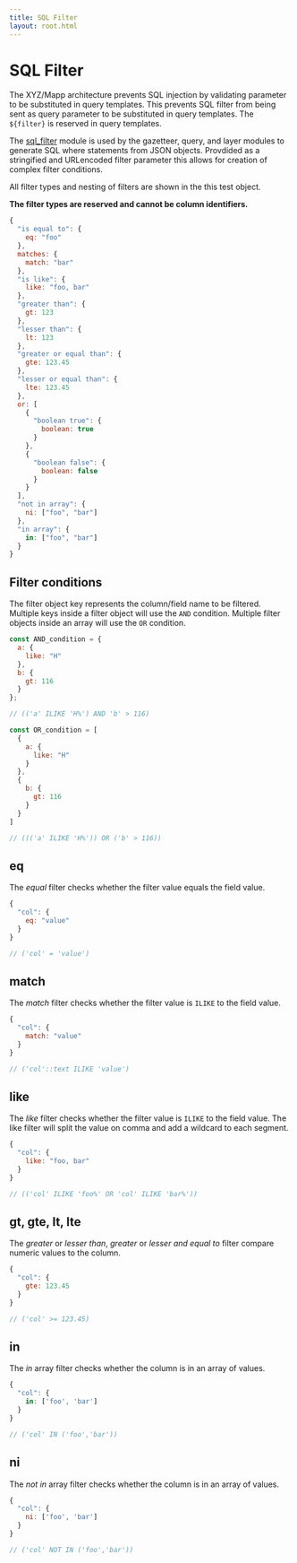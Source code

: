 ```yaml
---
title: SQL Filter
layout: root.html
---
```


# SQL Filter

The XYZ/Mapp architecture prevents SQL injection by validating parameter to be substituted in query templates. This prevents SQL filter from being sent as query parameter to be substituted in query templates. The `${filter}` is reserved in query templates.

The [sql_filter](https://github.com/GEOLYTIX/xyz/blob/development/mod/layer/sql_filter.js) module is used by the gazetteer, query, and layer modules to generate SQL where statements from JSON objects. Provdided as a stringified and URLencoded filter parameter this allows for creation of complex filter conditions.

All filter types and nesting of filters are shown in the this test object.

**The filter types are reserved and cannot be column identifiers.**

```javascript
{
  "is equal to": {
    eq: "foo"
  },
  matches: {
    match: "bar"
  },
  "is like": {
    like: "foo, bar"
  },
  "greater than": {
    gt: 123
  },
  "lesser than": {
    lt: 123
  },
  "greater or equal than": {
    gte: 123.45
  },
  "lesser or equal than": {
    lte: 123.45
  },
  or: [
    {
      "boolean true": {
        boolean: true
      }
    },
    {
      "boolean false": {
        boolean: false
      }
    }
  ],
  "not in array": {
    ni: ["foo", "bar"]
  },
  "in array": {
    in: ["foo", "bar"]
  }
}
```

## Filter conditions

The filter object key represents the column/field name to be filtered. Multiple keys inside a filter object will use the `AND` condition. Multiple filter objects inside an array will use the `OR` condition.

```javascript
const AND_condition = {
  a: {
    like: "H"
  },
  b: {
    gt: 116
  }
};

// (('a' ILIKE 'H%') AND 'b' > 116)

const OR_condition = [
  {
    a: {
      like: "H"
    }
  },
  {
    b: {
      gt: 116
    }
  }
]

// ((('a' ILIKE 'H%')) OR ('b' > 116))
```

## eq

The *equal* filter checks whether the filter value equals the field value.

```javascript
{
  "col": {
    eq: "value"
  }
}

// ('col' = 'value')
```

## match

The *match* filter checks whether the filter value is `ILIKE` to the field value.

```javascript
{
  "col": {
    match: "value"
  }
}

// ('col'::text ILIKE 'value')
```

## like

The *like* filter checks whether the filter value is `ILIKE` to the field value. The like filter will split the value on comma and add a wildcard to each segment.

```javascript
{
  "col": {
    like: "foo, bar"
  }
}

// (('col' ILIKE 'foo%' OR 'col' ILIKE 'bar%'))
```

## gt, gte, lt, lte

The *greater* or *lesser than*, *greater* or *lesser and equal to* filter compare numeric values to the column.

```javascript
{
  "col": {
    gte: 123.45
  }
}

// ('col' >= 123.45)
```

## in

The *in* array filter checks whether the column is in an array of values.

```javascript
{
  "col": {
    in: ['foo', 'bar']
  }
}

// ('col' IN ('foo','bar'))
```

## ni

The *not in* array filter checks whether the column is in an array of values.

```javascript
{
  "col": {
    ni: ['foo', 'bar']
  }
}

// ('col' NOT IN ('foo','bar'))
```